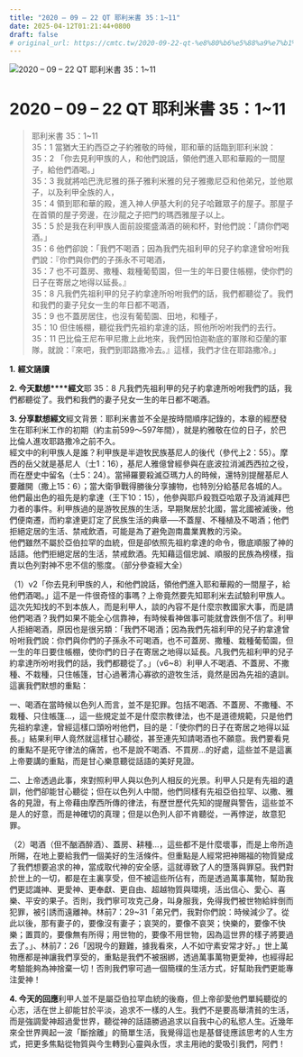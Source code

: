 ```yaml
---
title: "2020 – 09 – 22 QT 耶利米書 35：1~11"
date: 2025-04-12T01:21:44+0800
draft: false
# original_url: https://cmtc.tw/2020-09-22-qt-%e8%80%b6%e5%88%a9%e7%b1%b3%e6%9b%b8-35%ef%bc%9a111
---
```


![2020 – 09 – 22 QT 耶利米書 35：1~11](/images/qt.jpg   "2020 – 09 – 22 QT 耶利米書 35：1~11")

# 2020 – 09 – 22 QT 耶利米書 35：1~11

> 耶利米書 35：1~11  
> 35：1 當猶大王約西亞之子約雅敬的時候，耶和華的話臨到耶利米說：  
> 35：2 「你去見利甲族的人，和他們說話，領他們進入耶和華殿的一間屋子，給他們酒喝。」  
> 35：3 我就將哈巴洗尼雅的孫子雅利米雅的兒子雅撒尼亞和他弟兄，並他眾子，以及利甲全族的人，  
> 35：4 領到耶和華的殿，進入神人伊基大利的兒子哈難眾子的屋子。那屋子在首領的屋子旁邊，在沙龍之子把門的瑪西雅屋子以上。  
> 35：5 於是我在利甲族人面前設擺盛滿酒的碗和杯，對他們說：「請你們喝酒。」  
> 35：6 他們卻說：「我們不喝酒；因為我們先祖利甲的兒子約拿達曾吩咐我們說：『你們與你們的子孫永不可喝酒，  
> 35：7 也不可蓋房、撒種、栽種葡萄園，但一生的年日要住帳棚，使你們的日子在寄居之地得以延長。』  
> 35：8 凡我們先祖利甲的兒子約拿達所吩咐我們的話，我們都聽從了。我們和我們的妻子兒女一生的年日都不喝酒，  
> 35：9 也不蓋房居住，也沒有葡萄園、田地，和種子，  
> 35：10 但住帳棚，聽從我們先祖約拿達的話，照他所吩咐我們的去行。  
> 35：11 巴比倫王尼布甲尼撒上此地來，我們因怕迦勒底的軍隊和亞蘭的軍隊，就說：『來吧，我們到耶路撒冷去。』這樣，我們才住在耶路撒冷。」

**1.** **經文誦讀**

**2. 今天默想****經文**耶 35：8 凡我們先祖利甲的兒子約拿達所吩咐我們的話，我們都聽從了。我們和我們的妻子兒女一生的年日都不喝酒。

**3. 分享默想經文**經文背景：耶利米書並不全是按時間順序記錄的，本章的經歷發生在耶利米工作的初期（約主前599～597年間），就是約雅敬在位的日子，於巴比倫人進攻耶路撒冷之前不久。  
經文中的利甲族人是誰？利甲族是半遊牧民族基尼人的後代（參代上2：55）。摩西的岳父就是基尼人（士1：16），基尼人雅億曾經參與在底波拉消滅西西拉之役，而在歷史中留名（士5：24）。當掃羅要殺滅亞瑪力人的時候，還特別提醒基尼人要離開（撒上15：6）；當大衛爭戰得勝後分享擄物，也特別分給基尼各城的人。他們最出色的祖先是約拿達（王下10：15），他參與耶戶殺戮亞哈眾子及消滅拜巴力者的事件。利甲族過的是游牧民族的生活，早期聚居於北國，當北國被滅後，他們便南遷，而約拿達更訂定了民族生活的典章──不蓋屋、不種植及不喝酒；他們拒絕定居的生活、禁戒飲酒，可能是為了避免迦南農業異教的污染。  
他們雖然不屬於亞伯拉罕的血統，但是卻依照先祖約拿達的命令，徹底順服了神的話語。他們拒絕定居的生活，禁戒飲酒。先知藉這個忠誠、順服的民族為榜樣，指責以色列對神不忠不信的態度。（部分參查經大全）

（1）v2「你去見利甲族的人，和他們說話，領他們進入耶和華殿的一間屋子，給他們酒喝。」這不是一件很奇怪的事嗎？上帝竟然要先知耶利米去試驗利甲族人。這次先知找的不到本族人，而是利甲人，談的內容不是什麼宗教國家大事，而是請他們喝酒？我們如果不能全心信靠神，有時候看神做事可能就會跌倒不信了。利甲人拒絕喝酒，原因也是很另類：「我們不喝酒；因為我們先祖利甲的兒子約拿達曾吩咐我們說：你們與你們的子孫永不可喝酒，也不可蓋房、撒種、栽種葡萄園，但一生的年日要住帳棚，使你們的日子在寄居之地得以延長。凡我們先祖利甲的兒子約拿達所吩咐我們的話，我們都聽從了。」（v6~8）利甲人不喝酒、不蓋房、不撒種、不栽種，只住帳篷，甘心過著清心寡欲的遊牧生活，竟然是因為先祖的遺訓。這裏我們默想的重點：

一、喝酒在當時候以色列人而言，並不是犯罪。包括不喝酒、不蓋房、不撒種、不栽種、只住帳篷…，這一些規定並不是什麼宗教律法，也不是道德規範，只是他們先祖約拿達，曾經這樣口頭吩咐他們，目的是：「使你們的日子在寄居之地得以延長。」結果利甲人竟然就這樣甘心聽從，甚至連先知請喝酒也不願意。我們要看見的重點不是死守律法的痛苦，也不是說不喝酒、不買房…的好處，這些並不是這裏上帝要講的重點，而是甘心樂意聽從話語的美好見證。

二、上帝透過此事，來對照利甲人與以色列人相反的光景。利甲人只是有先祖的遺訓，他們卻能甘心聽從；但在以色列人中間，他們同樣有先祖亞伯拉罕、以撒、雅各的見證，有上帝藉由摩西所傳的律法，有歷世歷代先知的提醒與警告，這些並不是人的好意，而是神確切的真理；但是以色列人卻不肯聽從，一再悖逆，故意犯罪。

（2）喝酒（但不酗酒醉酒）、蓋房、耕種…，這些都不是什麼壞事，而是上帝所造所賜，在地上要給我們一個美好的生活條件。但重點是人經常把神賜福的物質變成了我們想要追求的神，當成取代神的安全感，這就導致了人的墮落與罪惡。我們對於世上的一切，都是在主裏享受，但不被這些所佔有，而是透過萬事萬物，幫助我們更認識神、更愛神、更奉獻、更自由、超越物質與環境，活出信心、愛心、喜樂、平安的果子。否則，我們寧可攻克己身，叫身服我，免得我們被世物給絆倒而犯罪，被引誘而遠離神。林前7：29~31「弟兄們，我對你們說：時候減少了。從此以後，那有妻子的，要像沒有妻子；哀哭的，要像不哀哭；快樂的，要像不快樂；置買的，要像無有所得；用世物的，要像不用世物，因為這世界的樣子將要過去了。」、林前7：26「因現今的艱難，據我看來，人不如守素安常才好。」世上萬物應都是神讓我們享受的，重點是我們不被捆綁，透過萬事萬物更愛神，也經得起考驗能夠為神捨棄一切！否則我們寧可過一個簡樸的生活方式，好幫助我們更能專注愛神！

**4. 今天的回應**利甲人並不是屬亞伯拉罕血統的後裔，但上帝卻愛他們單純聽從的心志，活在世上卻能甘於平淡，追求不一樣的人生。我們不是要高舉清貧的生活，而是強調愛神超過愛世界，聽從神的話語勝過追求以自我中心的私慾人生。近幾年來全世界興起一波「斷捨離」的簡單生活，我覺得這也是基督徒應該思考的人生方式，把更多焦點從物質與今生轉到心靈與永恆，求主用祂的愛吸引我們，阿們！